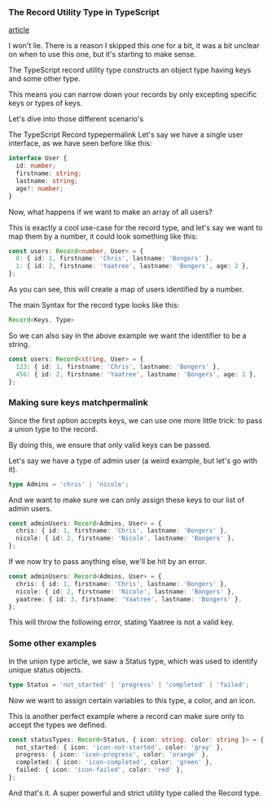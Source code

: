 <!--
 * @Author: wangyunbo
 * @Date: 2022-07-22 14:34:19
 * @LastEditors: wangyunbo
 * @LastEditTime: 2022-07-22 14:45:45
 * @FilePath: \vueInone\md\ts\Record.md
 * @Description: file content
-->
### The Record Utility Type in TypeScript
[article](https://daily-dev-tips.com/posts/the-record-utulity-type-in-typescript/)

I won't lie. There is a reason I skipped this one for a bit, it was a bit unclear on when to use this one, but it's starting to make sense.

The TypeScript record utility type constructs an object type having keys and some other type.

This means you can narrow down your records by only excepting specific keys or types of keys.

Let's dive into those different scenario's

The TypeScript Record typepermalink
Let's say we have a single user interface, as we have seen before like this:
```TypeScript
interface User {
  id: number;
  firstname: string;
  lastname: string;
  age?: number;
}
```

Now, what happens if we want to make an array of all users?

This is exactly a cool use-case for the record type, and let's say we want to map them by a number, it could look something like this:
```ts
const users: Record<number, User> = {
  0: { id: 1, firstname: 'Chris', lastname: 'Bongers' },
  1: { id: 2, firstname: 'Yaatree', lastname: 'Bongers', age: 2 },
};
```

As you can see, this will create a map of users identified by a number.

The main Syntax for the record type looks like this:
```ts
Record<Keys, Type>
```

So we can also say in the above example we want the identifier to be a string.
```ts
const users: Record<string, User> = {
  123: { id: 1, firstname: 'Chris', lastname: 'Bongers' },
  456: { id: 2, firstname: 'Yaatree', lastname: 'Bongers', age: 2 },
};
```
### Making sure keys matchpermalink
Since the first option accepts keys, we can use one more little trick: to pass a union type to the record.

By doing this, we ensure that only valid keys can be passed.

Let's say we have a type of admin user (a weird example, but let's go with it).
```ts
type Admins = 'chris' | 'nicole';
```

And we want to make sure we can only assign these keys to our list of admin users.
```ts
const adminUsers: Record<Admins, User> = {
  chris: { id: 1, firstname: 'Chris', lastname: 'Bongers' },
  nicole: { id: 2, firstname: 'Nicole', lastname: 'Bongers' },
};
```

If we now try to pass anything else, we'll be hit by an error.
```ts
const adminUsers: Record<Admins, User> = {
  chris: { id: 1, firstname: 'Chris', lastname: 'Bongers' },
  nicole: { id: 2, firstname: 'Nicole', lastname: 'Bongers' },
  yaatree: { id: 3, firstname: 'Yaatree', lastname: 'Bongers' },
};
```

This will throw the following error, stating Yaatree is not a valid key.

### Some other examples

In the union type article, we saw a Status type, which was used to identify unique status objects.
```ts
type Status = 'not_started' | 'progress' | 'completed' | 'failed';
```

Now we want to assign certain variables to this type, a color, and an icon.

This is another perfect example where a record can make sure only to accept the types we defined.
```ts
const statusTypes: Record<Status, { icon: string, color: string }> = {
  not_started: { icon: 'icon-not-started', color: 'gray' },
  progress: { icon: 'icon-progress', color: 'orange' },
  completed: { icon: 'icon-completed', color: 'green' },
  failed: { icon: 'icon-failed', color: 'red' },
};
```
And that's it. A super powerful and strict utility type called the Record type.